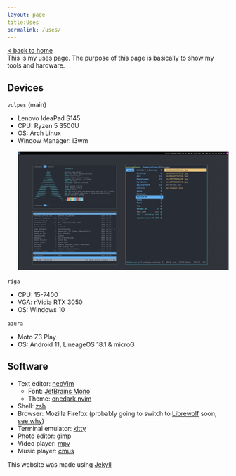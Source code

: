 ```yaml
---
layout: page
title:Uses 
permalink: /uses/
---
```

[< back to home](/) <br>
This is my uses page. The purpose of this page is basically to show my tools and hardware.

## Devices

`vulpes` (main)

* Lenovo IdeaPad S145
* CPU: Ryzen 5 3500U
* OS: Arch Linux
* Window Manager: i3wm <br> <br>
![Desktop image](/resources/2022-04-23_13-24.png "My desktop")

`riga`

* CPU: 15-7400
* VGA: nVidia RTX 3050
* OS: Windows 10

`azura`
* Moto Z3 Play
* OS: Android 11, LineageOS 18.1 & microG

## Software

* Text editor: [neoVim](https://github.com/neovim/neovim) 
    - Font: [JetBrains Mono](https://github.com/JetBrains/JetBrainsMono) 
    - Theme: [onedark.nvim](https://github.com/navarasu/onedark.nvim)
* Shell: [zsh](https://github.com/zsh-users/zsh)
* Browser: Mozilla Firefox (probably going to switch to [Librewolf](https://librewolf.net/) soon, [see why](https://youtu.be/EoF7tkrILt0))
* Terminal emulator: [kitty](https://github.com/kovidgoyal/kitty)
* Photo editor: [gimp](https://www.gimp.org/)
* Video player: [mpv](https://github.com/mpv-player/mpv)
* Music player: [cmus](https://github.com/cmus/cmus)

This website was made using [Jekyll](https://jekyllrb.com/)
